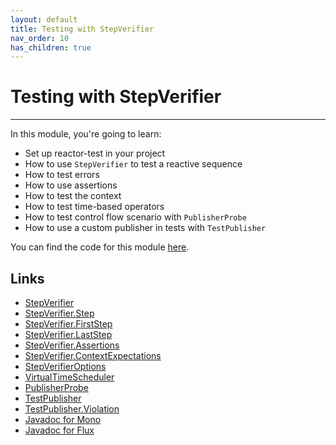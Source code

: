 ```yaml
---
layout: default
title: Testing with StepVerifier
nav_order: 10
has_children: true
---
```


# Testing with StepVerifier
* * *
In this module, you're going to learn:
- Set up reactor-test in your project
- How to use `StepVerifier` to test a reactive sequence
- How to test errors
- How to use assertions
- How to test the context
- How to test time-based operators
- How to test control flow scenario with `PublisherProbe`
- How to use a custom publisher in tests with `TestPublisher`

You can find the code for this module [here](https://github.com/eh3rrera/project-reactor-course/tree/main/09).

## Links
- [StepVerifier](https://projectreactor.io/docs/test/release/api/reactor/test/StepVerifier.html)
- [StepVerifier.Step](https://projectreactor.io/docs/test/release/api/reactor/test/StepVerifier.Step.html)
- [StepVerifier.FirstStep](https://projectreactor.io/docs/test/release/api/reactor/test/StepVerifier.FirstStep.html)
- [StepVerifier.LastStep](https://projectreactor.io/docs/test/release/api/reactor/test/StepVerifier.LastStep.html)
- [StepVerifier.Assertions](https://projectreactor.io/docs/test/release/api/reactor/test/StepVerifier.Assertions.html)
- [StepVerifier.ContextExpectations](https://projectreactor.io/docs/test/release/api/reactor/test/StepVerifier.ContextExpectations.html)
- [StepVerifierOptions](https://projectreactor.io/docs/test/release/api/reactor/test/StepVerifierOptions.html)
- [VirtualTimeScheduler](https://projectreactor.io/docs/test/release/api/reactor/test/scheduler/VirtualTimeScheduler.html)
- [PublisherProbe](https://projectreactor.io/docs/test/release/api/reactor/test/publisher/PublisherProbe.html)
- [TestPublisher](https://projectreactor.io/docs/test/release/api/reactor/test/publisher/TestPublisher.html)
- [TestPublisher.Violation](https://projectreactor.io/docs/test/release/api/reactor/test/publisher/TestPublisher.Violation.html)
- [Javadoc for Mono](https://projectreactor.io/docs/core/release/api/reactor/core/publisher/Mono.html)
- [Javadoc for Flux](https://projectreactor.io/docs/core/release/api/reactor/core/publisher/Flux.html)

